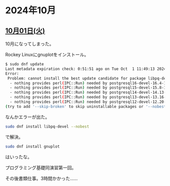 # 2024年10月

## [10月01日(火)](#01) <a id="01"></a>

10月になってしまった。

Rockey Linuxにgnuplotをインストール。

```sh
$ sudo dnf update
Last metadata expiration check: 0:51:51 ago on Tue Oct  1 11:49:13 2024.
Error: 
 Problem: cannot install the best update candidate for package libpq-devel-13.11-1.el9.x86_64
  - nothing provides perl(IPC::Run) needed by postgresql16-devel-16.4-1PGDG.rhel9.x86_64 from pgdg16
  - nothing provides perl(IPC::Run) needed by postgresql15-devel-15.8-1PGDG.rhel9.x86_64 from pgdg15
  - nothing provides perl(IPC::Run) needed by postgresql14-devel-14.13-2PGDG.rhel9.x86_64 from pgdg14
  - nothing provides perl(IPC::Run) needed by postgresql13-devel-13.16-2PGDG.rhel9.x86_64 from pgdg13
  - nothing provides perl(IPC::Run) needed by postgresql12-devel-12.20-2PGDG.rhel9.x86_64 from pgdg12
(try to add '--skip-broken' to skip uninstallable packages or '--nobest' to use not only best candidate packages)
```

なんかエラーが出た。

```sh
sudo dnf install libpq-devel --nobest
```

で解決。

```sh
sudo dnf install gnuplot
```

はいったな。

プログラミング基礎同演習第一回。

その後書類仕事。3時間かかった……
